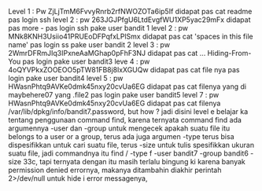 Level 1 : Pw ZjLjTmM6FvvyRnrb2rfNWOZOTa6ip5If didapat pas cat readme pas login ssh
level 2 : pw 263JGJPfgU6LtdEvgfWU1XP5yac29mFx didapat pas more - pas login ssh pake user bandit 1
level 2 : pw MNk8KNH3Usiio41PRUEoDFPqfxLPlSmx didapat pas cat 'spaces in this file name' pas login ss pake user bandit 2 
level 3 : pw 2WmrDFRmJIq3IPxneAaMGhap0pFhF3NJ didapat pas cat ... Hiding-From-You pas login pake user bandit3
leve 4 : pw 4oQYVPkxZOOEOO5pTW81FB8j8lxXGUQw didapat pas cat file nya pas login pake user bandit4 
level 5 : pw HWasnPhtq9AVKe0dmk45nxy20cvUa6EG didapat pas cat filenya yang di maybehere07 yang .file2 pas login pake user bandit5
level 7 : pw HWasnPhtq9AVKe0dmk45nxy20cvUa6EG didapat pas cat filenya /var/lib/dpkg/info/bandit7.password, but how ? jadi disini level e belajar ka tentang penggunaan command find, karena ternyata command find ada argumennya -user dan -group untuk mengecek apakah suatu file itu belongs to a user or a group, terus ada juga argumen -type terus bisa dispesifikkan untuk cari suatu file, terus -size untuk tulis spesifikkan ukuran suatu file, jadi commandnya itu find / -type f -user bandit7 -group bandit6 -size 33c, tapi ternyata dengan itu masih terlalu bingung ki karena banyak permission denied errornya, makanya ditambahin diakhir perintah 2>/dev/null untuk hide i error messagenya,